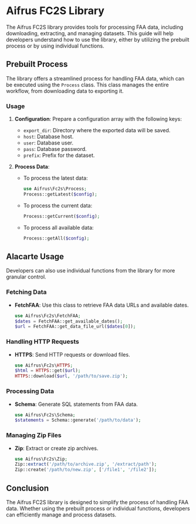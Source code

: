 # Aifrus FC2S Library

The Aifrus FC2S library provides tools for processing FAA data, including downloading, extracting, and managing datasets. This guide will help developers understand how to use the library, either by utilizing the prebuilt process or by using individual functions.

## Prebuilt Process

The library offers a streamlined process for handling FAA data, which can be executed using the `Process` class. This class manages the entire workflow, from downloading data to exporting it.

### Usage

1. **Configuration**: Prepare a configuration array with the following keys:
   - `export_dir`: Directory where the exported data will be saved.
   - `host`: Database host.
   - `user`: Database user.
   - `pass`: Database password.
   - `prefix`: Prefix for the dataset.

2. **Process Data**:
   - To process the latest data:
     ```php
     use Aifrus\Fc2s\Process;
     Process::getLatest($config);
     ```
   - To process the current data:
     ```php
     Process::getCurrent($config);
     ```
   - To process all available data:
     ```php
     Process::getAll($config);
     ```

## Alacarte Usage

Developers can also use individual functions from the library for more granular control.

### Fetching Data

- **FetchFAA**: Use this class to retrieve FAA data URLs and available dates.
  ```php
  use Aifrus\Fc2s\FetchFAA;
  $dates = FetchFAA::get_available_dates();
  $url = FetchFAA::get_data_file_url($dates[0]);
  ```

### Handling HTTP Requests

- **HTTPS**: Send HTTP requests or download files.
  ```php
  use Aifrus\Fc2s\HTTPS;
  $html = HTTPS::get($url);
  HTTPS::download($url, '/path/to/save.zip');
  ```

### Processing Data

- **Schema**: Generate SQL statements from FAA data.
  ```php
  use Aifrus\Fc2s\Schema;
  $statements = Schema::generate('/path/to/data');
  ```

### Managing Zip Files

- **Zip**: Extract or create zip archives.
  ```php
  use Aifrus\Fc2s\Zip;
  Zip::extract('/path/to/archive.zip', '/extract/path');
  Zip::create('/path/to/new.zip', ['/file1', '/file2']);
  ```

## Conclusion

The Aifrus FC2S library is designed to simplify the process of handling FAA data. Whether using the prebuilt process or individual functions, developers can efficiently manage and process datasets.